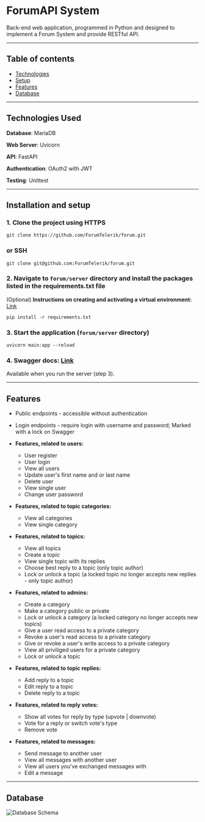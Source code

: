
# ForumAPI System

Back-end web application, programmed in Python and designed to implement a Forum System and provide RESTful API.

---

## Table of contents

* [Technologies](#technologies-used)
* [Setup](#installation-and-setup)
* [Features](#features)
* [Database](#database)

---

## Technologies Used

**Database**: MariaDB

**Web Server**: Uvicorn

**API**: FastAPI

**Authentication**: OAuth2 with JWT

**Testing**: Unittest


---
## Installation and setup

### 1. Clone the project using HTTPS

```
git clone https://github.com/ForumTelerik/forum.git
```

### or SSH

```
git clone git@github.com:ForumTelerik/forum.git
```

### 2. Navigate to `forum/server` directory and install the packages listed in the **requirements.txt** file

(Optional) **Instructions on creating and activating a virtual environment:** [Link](https://packaging.python.org/en/latest/guides/installing-using-pip-and-virtual-environments/)

```
pip install -r requirements.txt
```

### 3. Start the application (`forum/server` directory)

```
uvicorn main:app --reload
```

### 4. Swagger docs: [Link](http://127.0.0.1:8000/docs)

Available when you run the server (step 3).

---

## Features

- Public endpoints - accessible without authentication
- Login endpoints - require login with username and password; Marked with a lock on Swagger
  
- **Features, related to users:**
  * User register
  * User login
  * View all users
  * Update user's first name and or last name
  * Delete user
  * View single user
  * Change user password

- **Features, related to topic categories:**
  * View all categories
  * View single category

- **Features, related to topics:**
  * View all topics
  * Create a topic
  * View single topic with its replies
  * Choose best reply to a topic (only topic author)
  * Lock or unlock a topic (a locked topic no longer accepts new replies - only topic author)

- **Features, related to admins:**
  * Create a category
  * Make a category public or private
  * Lock or unlock a category (a locked category no longer accepts new topics)
  * Give a user read access to a private category
  * Revoke a user's read access to a private category
  * Give or revoke a user's write access to a private category
  * View all priviliged users for a private category
  * Lock or unlock a topic

- **Features, related to topic replies:**
  * Add reply to a topic
  * Edit reply to a topic
  * Delete reply to a topic

- **Features, related to reply votes:**
  * Show all votes for reply by type (upvote | downvote)
  * Vote for a reply or switch vote's type
  * Remove vote

- **Features, related to messages:**
  * Send message to another user
  * View all messages with another user
  * View all users you've exchanged messages with
  * Edit a message

---

## Database

![Database Schema](server/db_schema.png)
